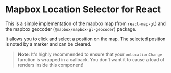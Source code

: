 # Mapbox Location Selector for React

This is a simple implementation of the mapbox map (from `react-map-gl`) and the mapbox
geocoder (`@mapbox/mapbox-gl-geocoder`) package.

It allows you to click and select a position on the map. The selected position is noted by a marker and can be cleared.

> **Note**:
> It's highly recommended to ensure that your `onLocationChange` function is wrapped in a callback. You don't want it to
> cause a load of renders inside this component!